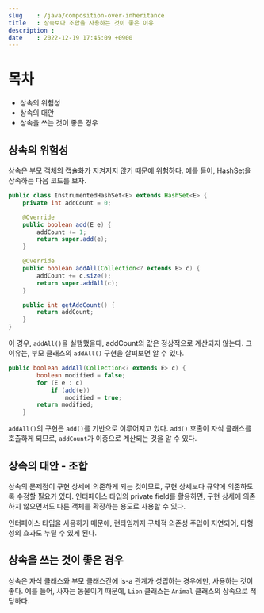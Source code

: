 ```yaml
---
slug    : /java/composition-over-inheritance
title   : 상속보다 조합을 사용하는 것이 좋은 이유
description : 
date    : 2022-12-19 17:45:09 +0900
---
```


# 목차
- 상속의 위험성
- 상속의 대안
- 상속을 쓰는 것이 좋은 경우

## 상속의 위험성
상속은 부모 객체의 캡슐화가 지켜지지 않기 때문에 위험하다. 예를 들어, HashSet을 상속하는 다음 코드를 보자. 

```java
public class InstrumentedHashSet<E> extends HashSet<E> {
    private int addCount = 0;

    @Override
    public boolean add(E e) {
        addCount += 1;
        return super.add(e);
    }

    @Override
    public boolean addAll(Collection<? extends E> c) {
        addCount += c.size();
        return super.addAll(c);
    }

    public int getAddCount() {
        return addCount;
    }
}
```

이 경우, `addAll()`을 실행했을때, addCount의 값은 정상적으로 계산되지 않는다. 그 이유는, 부모 클래스의 `addAll()` 구현을 살펴보면 알 수 있다. 

```java
public boolean addAll(Collection<? extends E> c) {
        boolean modified = false;
        for (E e : c)
            if (add(e))
                modified = true;
        return modified;
    }
```
`addAll()`의 구현은 `add()`를 기반으로 이루어지고 있다. `add()` 호출이 자식 클래스를 호출하게 되므로, `addCount`가 이중으로 계산되는 것을 알 수 있다. 

## 상속의 대안 - 조합
상속의 문제점이 구현 상세에 의존하게 되는 것이므로, 구현 상세보다 규약에 의존하도록 수정할 필요가 있다. 인터페이스 타입의 private field를 활용하면, 구현 상세에 의존하지 않으면서도 다른 객체를 확장하는 용도로 사용할 수 있다. 

인터페이스 타입을 사용하기 때문에, 런타임까지 구체적 의존성 주입이 지연되어, 다형성의 효과도 누릴 수 있게 된다. 

## 상속을 쓰는 것이 좋은 경우
상속은 자식 클래스와 부모 클래스간에 is-a 관계가 성립하는 경우에만, 사용하는 것이 좋다. 예를 들어, 사자는 동물이기 때문에, `Lion` 클래스는 `Animal` 클래스의 상속으로 적당하다.
